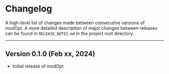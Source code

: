 # Changelog

A high-level list of changes made between consecutive versions of modOpt.
A more detailed description of major changes between releases can be found
in `RELEASE_NOTES.md` in the project root directory.

***********************************
## Version 0.1.0 (Feb xx, 2024)

- Initial release of modOpt